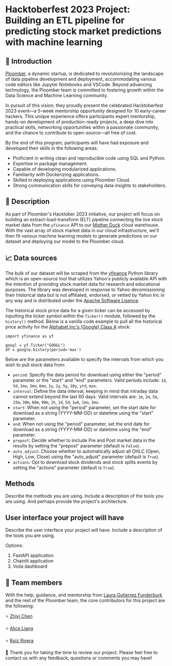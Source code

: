 # Hacktoberfest 2023 Project: Building an ETL pipeline for predicting stock market predictions with machine learning

## :jack_o_lantern: Introduction

[Ploomber](https://ploomber.io/), a dynamic startup, is dedicated to revolutionizing the landscape of data pipeline development and deployment, accommodating various code editors like Jupyter Notebooks and VSCode. Beyond advancing technology, the Ploomber team is committed to fostering growth within the Data Science and Machine Learning community. 

In pursuit of this vision, they proudly present the celebrated Hacktoberfest 2023 event—a 5-week mentorship opportunity designed for 10 early-career hackers. This unique experience offers participants expert mentorship, hands-on development of production-ready projects, a deep dive into practical skills, networking opportunities within a passionate community, and the chance to contribute to open-source—all free of cost.

By the end of this program, participants will have had exposure and developed their skills in the following areas:
- Proficient in writing clean and reproducible code using SQL and Python.
- Expertise in package management.
- Capable of developing modularized applications.
- Familiarity with Dockerizing applications.
- Skilled in deploying applications using Ploomber Cloud.
- Strong communication skills for conveying data insights to stakeholders.


## :newspaper: Description

As part of Ploomber's Hacktober 2023 initiative, our project will focus on building an extract-load-transform (ELT) pipeline connecting the live stock market data from the `yfinance` API to our [Mother Duck](https://motherduck.com/) cloud warehouse. With the vast array of stock market data in our cloud infrastructure, we'll then fit various machine learning models to generate predictions on our dataset and deploying our model to the Ploomber cloud.

## :chart_with_upwards_trend: Data sources

The bulk of our dataset will be scraped from the [yfinance](https://github.com/ranaroussi/yfinance) Python library which is an open-source tool that utilizes Yahoo's publicly available API with the intention of providing stock market data for research and educational purposes. The library was developed in response to Yahoo decomissioning their historical data but is not affiliated, endorsed, or vetted by Yahoo Inc in any way and is distributed under the [Apache Software Lisence](https://github.com/ranaroussi/yfinance/blob/main/LICENSE.txt).

The historical stock price data for a given ticker can be accessed by inputting the ticker symbol within the `Ticker()` module, followed by the `history()` method. Below is a vanilla code example to pull all the historical price activity for the [Alphabet Inc's (Google) Class A](https://finance.yahoo.com/quote/GOOG/) stock:

```
import yfinance as yf

googl = yf.Ticker("GOOGL")
df = google.history(period='max')
```

Below are the parameters available to specify the intervals from which you wish to pull stock data from:

- `period`: Specify the data period for download using either the "period" parameter or the "start" and "end" parameters. Valid periods include: `1d`, `5d`, `1mo`, `3mo`, `6mo`, `1y`, `2y`, `5y`, `10y`, `ytd`, `max`.
- `interval`: Define the data interval, keeping in mind that intraday data cannot extend beyond the last 60 days. Valid intervals are: `1m`, `2m`, `5m`, `15m`, `30m`, `60m`, `90m`, `1h`, `1d`, `5d`, `1wk`, `1mo`, `3mo`.
- `start`: When not using the "period" parameter, set the start date for download as a string (YYYY-MM-DD) or datetime using the "start" parameter.
- `end`: When not using the "period" parameter, set the end date for download as a string (YYYY-MM-DD) or datetime using the "end" parameter.
- `prepost`: Decide whether to include Pre and Post market data in the results by setting the "prepost" parameter (default is `False`).
- `auto_adjust`: Choose whether to automatically adjust all OHLC (Open, High, Low, Close) using the "auto_adjust" parameter (default is `True`).
- `actions`: Opt to download stock dividends and stock splits events by setting the "actions" parameter (default is `True`).


## Methods 

Describe the methods you are using. Include a description of the tools you are using. And perhaps provide the project's architecture.


## User interface your project will have

Describe the user interface your project will have. Include a description of the tools you are using.

Options: 

1. FastAPI application
2. Chainlit application
3. Voila dashboard


## :busts_in_silhouette: Team members

With the help, guidance, and mentorship from [Laura Gutierrez Funderburk](https://github.com/lfunderburk) and the rest of the Ploomber team, the core contributors for this project are the following:

:star: [Zhiyi Chen](https://github.com/zhiyiyi)

:star: [Alice Liang](https://github.com/Aliceliangwk) 

:star: [Ruiz Rivera](https://github.com/vanislekahuna)


:incoming_envelope: Thank you for taking the time to review our project. Please feel free to contact us with any feedback, questions or comments you may have!